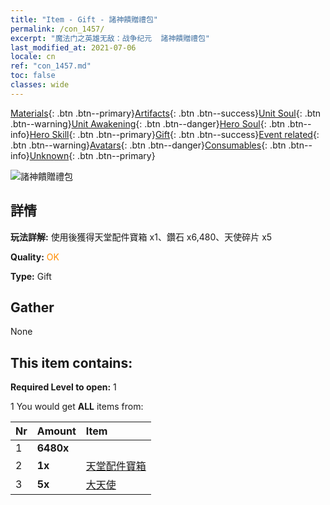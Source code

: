 ```yaml
---
title: "Item - Gift - 諸神饋贈禮包"
permalink: /con_1457/
excerpt: "魔法门之英雄无敌：战争纪元  諸神饋贈禮包"
last_modified_at: 2021-07-06
locale: cn
ref: "con_1457.md"
toc: false
classes: wide
---
```

 [Materials](/ItemsCN/){: .btn .btn--primary}[Artifacts](/ItemsCN/Artifacts/){: .btn .btn--success}[Unit Soul](/ItemsCN/UnitSoul/){: .btn .btn--warning}[Unit Awakening](/ItemsCN/UnitAwakening/){: .btn .btn--danger}[Hero Soul](/ItemsCN/HeroSoul/){: .btn .btn--info}[Hero Skill](/ItemsCN/HeroSkill/){: .btn .btn--primary}[Gift](/ItemsCN/Gift/){: .btn .btn--success}[Event related](/ItemsCN/Events/){: .btn .btn--warning}[Avatars](/ItemsCN/Avatars/){: .btn .btn--danger}[Consumables](/ItemsCN/Consumables/){: .btn .btn--info}[Unknown](/ItemsCN/Unknown/){: .btn .btn--primary}

 ![諸神饋贈禮包](/images/t/i_907071.png)

## 詳情
 **玩法詳解:** 使用後獲得天堂配件寶箱 x1、鑽石 x6,480、天使碎片 x5

 **Quality:** <span style="color: #FF8C00">OK</span>

 **Type:** Gift

## Gather

  None

## This item contains:

 **Required Level to open:** 1

 1 You would get **ALL** items  from:

  | Nr | Amount |     Item    |
  |:---|:-------|:------------|
  | 1 |  **6480x** | <i class="fas fa-gem"/> |  | 
  | 2 |  **1x** | [天堂配件寶箱](/cn/Items/con_1354/) |  | 
  | 3 |  **5x** | [大天使](/cn/Items/unt_196/) |  | 
